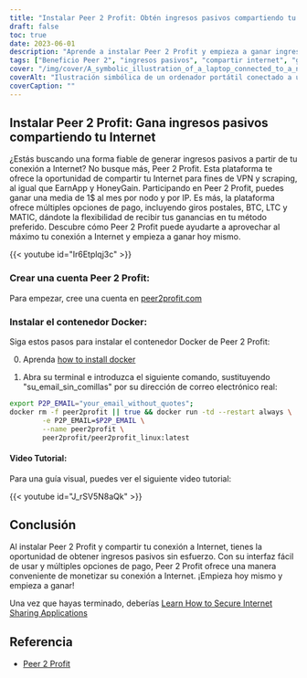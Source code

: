 ```yaml
---
title: "Instalar Peer 2 Profit: Obtén ingresos pasivos compartiendo tu Internet"
draft: false
toc: true
date: 2023-06-01
description: "Aprende a instalar Peer 2 Profit y empieza a ganar ingresos pasivos compartiendo tu conexión a Internet para fines de VPN y scraping, con una media de ganancias mensuales de 1$ por nodo por IP."
tags: ["Beneficio Peer 2", "ingresos pasivos", "compartir internet", "ganar dinero", "VPN", "raspado", "ganar en línea", "opciones de pago", "giros postales", "BTC", "LTC", "MATIC", "Contenedor Docker", "tutorial de instalación", "conexión a Internet", "ganancias", "ganar dinero", "ingresos en línea", "monetizar internet", "ganar desde casa", "uso compartido de la red", "ganar dinero con internet", "ganar compartiendo", "ganar sin esfuerzo", "aumentar los ingresos", "ganar con VPN", "ganar con el raspado", "ganar con Peer 2 Profit", "monetización de internet", "generación de ingresos pasivos", "ganar compartiendo red"]
cover: "/img/cover/A_symbolic_illustration_of_a_laptop_connected_to_a_network.png"
coverAlt: "Ilustración simbólica de un ordenador portátil conectado a una red de nodos interconectados, que representa el concepto de compartir Internet para generar ingresos pasivos."
coverCaption: ""
---
```


## Instalar Peer 2 Profit: Gana ingresos pasivos compartiendo tu Internet

¿Estás buscando una forma fiable de generar ingresos pasivos a partir de tu conexión a Internet? No busque más, Peer 2 Profit. Esta plataforma te ofrece la oportunidad de compartir tu Internet para fines de VPN y scraping, al igual que EarnApp y HoneyGain. Participando en Peer 2 Profit, puedes ganar una media de 1$ al mes por nodo y por IP. Es más, la plataforma ofrece múltiples opciones de pago, incluyendo giros postales, BTC, LTC y MATIC, dándote la flexibilidad de recibir tus ganancias en tu método preferido. Descubre cómo Peer 2 Profit puede ayudarte a aprovechar al máximo tu conexión a Internet y empieza a ganar hoy mismo.

{{< youtube id="Ir6Etplqj3c" >}}

### Crear una cuenta Peer 2 Profit:
Para empezar, cree una cuenta en [peer2profit.com](https://peer2profit.com/)

### Instalar el contenedor Docker:
Siga estos pasos para instalar el contenedor Docker de Peer 2 Profit:

0. Aprenda [how to install docker](https://simeononsecurity.com/other/creating-profitable-low-powered-crypto-miners/#installing-docker)

1. Abra su terminal e introduzca el siguiente comando, sustituyendo "su_email_sin_comillas" por su dirección de correo electrónico real:
```bash
export P2P_EMAIL="your_email_without_quotes";
docker rm -f peer2profit || true && docker run -td --restart always \
        -e P2P_EMAIL=$P2P_EMAIL \
        --name peer2profit \
        peer2profit/peer2profit_linux:latest
```

#### Video Tutorial:
Para una guía visual, puedes ver el siguiente video tutorial:

{{< youtube id="J_rSV5N8aQk" >}}

## Conclusión
Al instalar Peer 2 Profit y compartir tu conexión a Internet, tienes la oportunidad de obtener ingresos pasivos sin esfuerzo. Con su interfaz fácil de usar y múltiples opciones de pago, Peer 2 Profit ofrece una manera conveniente de monetizar su conexión a Internet. ¡Empieza hoy mismo y empieza a ganar!

Una vez que hayas terminado, deberías [Learn How to Secure Internet Sharing Applications](https://simeononsecurity.com/other/how-to-secure-internet-sharing-applications/)

## Referencia
- [Peer 2 Profit](https://peer2profit.com/)